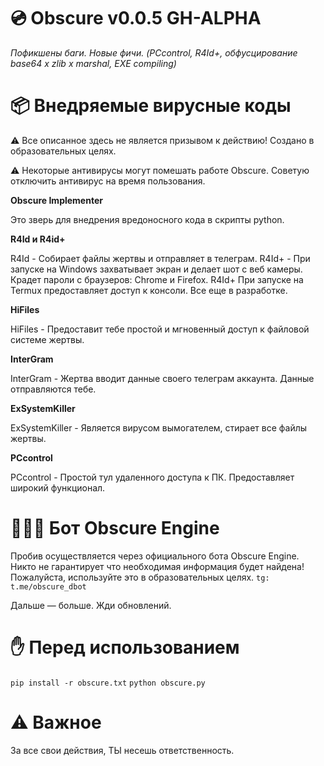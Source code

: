 # 💿 **Obscure v0.0.5 GH-ALPHA**
_Пофикшены баги._
_Новые фичи. (PCcontrol, R4Id+, обфусцирование base64 x zlib x marshal, EXE compiling)_

# 📦 **Внедряемые вирусные коды**
⚠️ Все описанное здесь не является призывом к действию! 
Создано в образовательных целях.

⚠️ Некоторые антивирусы могут помешать работе Obscure.
Советую отключить антивирус на время пользования.

**Obscure Implementer**

Это зверь для внедрения вредоносного кода 
в скрипты python.

**R4Id и R4id+**

R4Id - Собирает файлы жертвы и отправляет в телеграм.
R4Id+ - При запуске на Windows захватывает экран и
делает шот с веб камеры. Крадет пароли с браузеров:
Chrome и Firefox.
R4Id+ При запуске на Termux предоставляет доступ к консоли. 
Все еще в разработке.

**HiFiles**

HiFiles - Предоставит тебе простой и мгновенный
доступ к файловой системе жертвы.

**InterGram**

InterGram - Жертва вводит данные своего телеграм аккаунта.
Данные отправляются тебе.

**ExSystemKiller**

ExSystemKiller - Является вирусом вымогателем, стирает все файлы жертвы.

**PCcontrol**

PCcontrol - Простой тул удаленного доступа к ПК.
Предоставляет широкий функционал.

# 🧑🏻‍💻 **Бот Obscure Engine**

Пробив осуществляется через официального бота Obscure Engine.
Никто не гарантирует что необходимая информация будет найдена!
Пожалуйста, используйте это в образовательных целях.
```tg: t.me/obscure_dbot```

Дальше — больше. Жди обновлений.

# ✋ **Перед использованием**
```pip install -r obscure.txt```
```python obscure.py```

# ⚠️ **Важное**
За все свои действия, ТЫ несешь ответственность.
